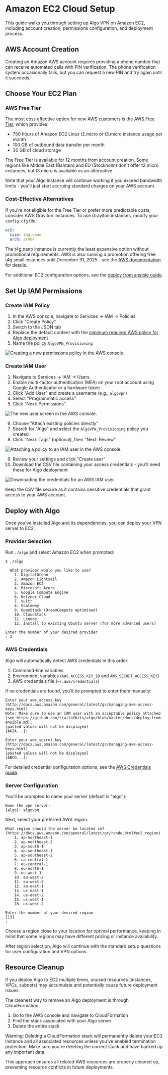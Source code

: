 # Amazon EC2 Cloud Setup

This guide walks you through setting up Algo VPN on Amazon EC2, including account creation, permissions configuration, and deployment process.

## AWS Account Creation

Creating an Amazon AWS account requires providing a phone number that can receive automated calls with PIN verification. The phone verification system occasionally fails, but you can request a new PIN and try again until it succeeds.

## Choose Your EC2 Plan

### AWS Free Tier

The most cost-effective option for new AWS customers is the [AWS Free Tier](https://aws.amazon.com/free/), which provides:

- 750 hours of Amazon EC2 Linux t2.micro or t3.micro instance usage per month
- 100 GB of outbound data transfer per month
- 30 GB of cloud storage

The Free Tier is available for 12 months from account creation. Some regions like Middle East (Bahrain) and EU (Stockholm) don't offer t2.micro instances, but t3.micro is available as an alternative.

Note that your Algo instance will continue working if you exceed bandwidth limits - you'll just start accruing standard charges on your AWS account.

### Cost-Effective Alternatives

If you're not eligible for the Free Tier or prefer more predictable costs, consider AWS Graviton instances. To use Graviton instances, modify your `config.cfg` file:

```yaml
ec2:
  size: t4g.nano
  arch: arm64
```

The t4g.nano instance is currently the least expensive option without promotional requirements. AWS is also running a promotion offering free t4g.small instances until December 31, 2025 - see the [AWS documentation](https://aws.amazon.com/ec2/faqs/#t4g-instances) for details.

For additional EC2 configuration options, see the [deploy from ansible guide](https://github.com/trailofbits/algo/blob/master/docs/deploy-from-ansible.md#amazon-ec2).

## Set Up IAM Permissions

### Create IAM Policy

1. In the AWS console, navigate to Services → IAM → Policies
2. Click "Create Policy"
3. Switch to the JSON tab
4. Replace the default content with the [minimum required AWS policy for Algo deployment](https://github.com/trailofbits/algo/blob/master/docs/deploy-from-ansible.md#minimum-required-iam-permissions-for-deployment)
5. Name the policy `AlgoVPN_Provisioning`

![Creating a new permissions policy in the AWS console.](/docs/images/aws-ec2-new-policy.png)

### Create IAM User

1. Navigate to Services → IAM → Users
2. Enable multi-factor authentication (MFA) on your root account using Google Authenticator or a hardware token
3. Click "Add User" and create a username (e.g., `algovpn`)
4. Select "Programmatic access"
5. Click "Next: Permissions"

![The new user screen in the AWS console.](/docs/images/aws-ec2-new-user.png)

6. Choose "Attach existing policies directly"
7. Search for "Algo" and select the `AlgoVPN_Provisioning` policy you created
8. Click "Next: Tags" (optional), then "Next: Review"

![Attaching a policy to an IAM user in the AWS console.](/docs/images/aws-ec2-attach-policy.png)

9. Review your settings and click "Create user"
10. Download the CSV file containing your access credentials - you'll need these for Algo deployment

![Downloading the credentials for an AWS IAM user.](/docs/images/aws-ec2-new-user-csv.png)

Keep the CSV file secure as it contains sensitive credentials that grant access to your AWS account.

## Deploy with Algo

Once you've installed Algo and its dependencies, you can deploy your VPN server to EC2.

### Provider Selection

Run `./algo` and select Amazon EC2 when prompted:

```
$ ./algo

  What provider would you like to use?
    1. DigitalOcean
    2. Amazon Lightsail
    3. Amazon EC2
    4. Microsoft Azure
    5. Google Compute Engine
    6. Hetzner Cloud
    7. Vultr
    8. Scaleway
    9. OpenStack (DreamCompute optimised)
    10. CloudStack
    11. Linode
    12. Install to existing Ubuntu server (for more advanced users)

Enter the number of your desired provider
: 3
```

### AWS Credentials

Algo will automatically detect AWS credentials in this order:

1. Command-line variables
2. Environment variables (`AWS_ACCESS_KEY_ID` and `AWS_SECRET_ACCESS_KEY`)
3. AWS credentials file (`~/.aws/credentials`)

If no credentials are found, you'll be prompted to enter them manually:

```
Enter your aws_access_key (http://docs.aws.amazon.com/general/latest/gr/managing-aws-access-keys.html)
Note: Make sure to use an IAM user with an acceptable policy attached (see https://github.com/trailofbits/algo/blob/master/docs/deploy-from-ansible.md).
[pasted values will not be displayed]
[AKIA...]:

Enter your aws_secret_key (http://docs.aws.amazon.com/general/latest/gr/managing-aws-access-keys.html)
[pasted values will not be displayed]
[ABCD...]:
```

For detailed credential configuration options, see the [AWS Credentials guide](aws-credentials.md).

### Server Configuration

You'll be prompted to name your server (default is "algo"):

```
Name the vpn server:
[algo]: algovpn
```

Next, select your preferred AWS region:

```
What region should the server be located in?
(https://docs.aws.amazon.com/general/latest/gr/rande.html#ec2_region)
    1. ap-northeast-1
    2. ap-northeast-2
    3. ap-south-1
    4. ap-southeast-1
    5. ap-southeast-2
    6. ca-central-1
    7. eu-central-1
    8. eu-north-1
    9. eu-west-1
    10. eu-west-2
    11. eu-west-3
    12. sa-east-1
    13. us-east-1
    14. us-east-2
    15. us-west-1
    16. us-west-2

Enter the number of your desired region
[13]
:
```

Choose a region close to your location for optimal performance, keeping in mind that some regions may have different pricing or instance availability.

After region selection, Algo will continue with the standard setup questions for user configuration and VPN options.

## Resource Cleanup

If you deploy Algo to EC2 multiple times, unused resources (instances, VPCs, subnets) may accumulate and potentially cause future deployment issues.

The cleanest way to remove an Algo deployment is through CloudFormation:

1. Go to the AWS console and navigate to CloudFormation
2. Find the stack associated with your Algo server
3. Delete the entire stack

Warning: Deleting a CloudFormation stack will permanently delete your EC2 instance and all associated resources unless you've enabled termination protection. Make sure you're deleting the correct stack and have backed up any important data.

This approach ensures all related AWS resources are properly cleaned up, preventing resource conflicts in future deployments.
